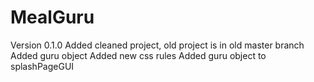 # MealGuru

Version 0.1.0 
Added cleaned project, old project is in old master branch 
Added guru object 
Added new css rules 
Added guru object to splashPageGUI 

